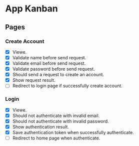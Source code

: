 # App Kanban

## Pages

### Create Account
- [x] Viewe.
- [x] Validate name before send request.
- [x] Validate email before send request.
- [x] Validate password before send request.
- [x] Should send a request to create an account.
- [x] Show request result.
- [ ] Redirect to login page if successfully create account.

### Login
- [x] Viewe.
- [x] Should not authenticate with invalid email.
- [x] Should not authenticate with invalid password.
- [x] Show authentication result.
- [x] Save authentication token when successfully authenticate.
- [ ] Redirect to home page when authenticate.